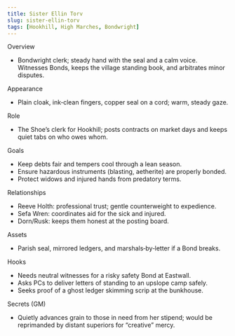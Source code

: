 ```yaml
---
title: Sister Ellin Torv
slug: sister-ellin-torv
tags: [Hookhill, High Marches, Bondwright]
---
```


Overview
- Bondwright clerk; steady hand with the seal and a calm voice. Witnesses Bonds, keeps the village standing book, and arbitrates minor disputes.

Appearance
- Plain cloak, ink‑clean fingers, copper seal on a cord; warm, steady gaze.

Role
- The Shoe’s clerk for Hookhill; posts contracts on market days and keeps quiet tabs on who owes whom.

Goals
- Keep debts fair and tempers cool through a lean season.
- Ensure hazardous instruments (blasting, aetherite) are properly bonded.
- Protect widows and injured hands from predatory terms.

Relationships
- Reeve Holth: professional trust; gentle counterweight to expedience.
- Sefa Wren: coordinates aid for the sick and injured.
- Dorn/Rusk: keeps them honest at the posting board.

Assets
- Parish seal, mirrored ledgers, and marshals‑by‑letter if a Bond breaks.

Hooks
- Needs neutral witnesses for a risky safety Bond at Eastwall.
- Asks PCs to deliver letters of standing to an upslope camp safely.
- Seeks proof of a ghost ledger skimming scrip at the bunkhouse.

Secrets (GM)
- Quietly advances grain to those in need from her stipend; would be reprimanded by distant superiors for “creative” mercy.

